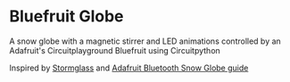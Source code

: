 Bluefruit Globe
===============

A snow globe with a magnetic stirrer and LED animations controlled by an
Adafruit's Circuitplayground Bluefruit using Circuitpython

Inspired by [Stormglass][1] and [Adafruit Bluetooth Snow Globe guide][2]

[1]: https://github.com/grajohnt/StormGlass
[2]: https://learn.adafruit.com/snow-globe-bluefruit-cpb/code-the-bluetooth-snow-globe
